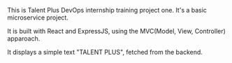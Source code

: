 This is Talent Plus DevOps internship training project one. It's a basic microservice project.

It is built with React and ExpressJS, using the MVC(Model, View, Controller) apparoach.

It displays a simple text "TALENT PLUS", fetched from the backend.
